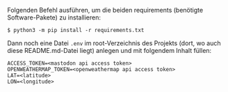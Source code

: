 Folgenden Befehl ausführen, um die beiden requirements (benötigte Software-Pakete) zu installieren: 

`$ python3 -m pip install -r requirements.txt`

Dann noch eine Datei `.env` im root-Verzeichnis des Projekts (dort, wo auch diese README.md-Datei liegt) anlegen und mit folgendem Inhalt füllen:

```
ACCESS_TOKEN=<mastodon api access token>
OPENWEATHERMAP_TOKEN=<openweathermap api access token>
LAT=<latitude>
LON=<longitude>
```


